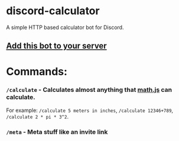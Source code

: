 # discord-calculator

A simple HTTP based calculator bot for Discord.

## [Add this bot to your server](https://discord.com/oauth2/authorize?client_id=901923723450408972&scope=applications.commands)

# Commands:

### `/calculate` - Calculates almost anything that [math.js](https://github.com/josdejong/mathjs) can calculate.

For example: `/calculate 5 meters in inches`, `/calculate 12346+789`, `/calculate 2 * pi * 3^2`.

### `/meta` - Meta stuff like an invite link

